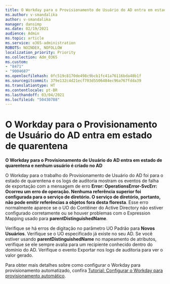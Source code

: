 ```yaml
---
title: O Workday para o Provisionamento de Usuário do AD entra em estado de quarentena
ms.author: v-smandalika
author: v-smandalika
manager: dansimp
ms.date: 02/19/2021
audience: Admin
ms.topic: article
ms.service: o365-administration
ROBOTS: NOINDEX, NOFOLLOW
localization_priority: Priority
ms.collection: Adm_O365
ms.custom:
- "8471"
- "9004687"
ms.openlocfilehash: 0fc519c8170de498c9bcb1fc41a76116bda48b1f
ms.sourcegitcommit: 379e132c4d21ecf703d5506484ec96a767fdda39
ms.translationtype: HT
ms.contentlocale: pt-BR
ms.lasthandoff: 03/04/2021
ms.locfileid: "50430708"
---
```

# <a name="workday-to-ad-user-provisioning-goes-into-quarantine-state"></a>O Workday para o Provisionamento de Usuário do AD entra em estado de quarentena

**O Workday para o Provisionamento de Usuário do AD entra em estado de quarentena e nenhum usuário é criado no AD**

O Workday para o trabalho do Provisionamento de Usuário do AD foi para o estado de quarentena e os logs de auditoria mostram os eventos de falha de exportação com a mensagem de erro **Error: OperationsError-SvcErr: Ocorreu um erro de operação. Nenhuma referência superior foi configurada para o serviço de diretório. O serviço de diretório, portanto, não pode emitir referências a objetos fora desta floresta**. Esse erro normalmente aparece se o UO do Contêiner do Active Directory não estiver configurado corretamente ou se houver problemas com o Expression Mapping usado para **parentDistinguishedName**.

Verifique se há erros de digitação no parâmetro UO Padrão para **Novos Usuários**. Verifique se o UO especificado já existe no seu AD. Se você estiver usando **parentDistinguishedName** no mapeamento de atributos, verifique se ele sempre avalia para um recipiente conhecido dentro do domínio do AD. Verifique o evento Exportar nos logs de auditoria para ver o valor gerado.

Para obter mais detalhes sobre como configurar o Workday para provisionamento automatizado, confira [Tutorial: Configurar o Workday para provisionamento automático](https://docs.microsoft.com/azure/active-directory/saas-apps/workday-inbound-tutorial).

